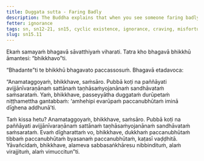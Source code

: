 ```yaml
---
title: Duggata sutta - Faring Badly
description: The Buddha explains that when you see someone faring badly, you should conclude that you too have experienced the same over the long span of time of cyclic existence.
fetter: ignorance
tags: sn, sn12-21, sn15, cyclic existence, ignorance, craving, misfortune, suffering, agony, calamity, cemetery, disenchantment, detachment, liberation
slug: sn15.11
---
```


Ekaṁ samayaṁ bhagavā sāvatthiyaṁ viharati. Tatra kho bhagavā bhikkhū āmantesi: “bhikkhavo”ti.

“Bhadante”ti te bhikkhū bhagavato paccassosuṁ. Bhagavā etadavoca:

“Anamataggoyaṁ, bhikkhave, saṁsāro. Pubbā koṭi na paññāyati avijjānīvaraṇānaṁ sattānaṁ taṇhāsaṁyojanānaṁ sandhāvataṁ saṁsarataṁ. Yaṁ, bhikkhave, passeyyātha duggataṁ durūpetaṁ niṭṭhamettha gantabbaṁ: ‘amhehipi evarūpaṁ paccanubhūtaṁ iminā dīghena addhunā’ti.

Taṁ kissa hetu? Anamataggoyaṁ, bhikkhave, saṁsāro. Pubbā koṭi na paññāyati avijjānīvaraṇānaṁ sattānaṁ taṇhāsaṁyojanānaṁ sandhāvataṁ saṁsarataṁ. Evaṁ dīgharattaṁ vo, bhikkhave, dukkhaṁ paccanubhūtaṁ tibbaṁ paccanubhūtaṁ byasanaṁ paccanubhūtaṁ, kaṭasī vaḍḍhitā. Yāvañcidaṁ, bhikkhave, alameva sabbasaṅkhāresu nibbindituṁ, alaṁ virajjituṁ, alaṁ vimuccitun”ti.
